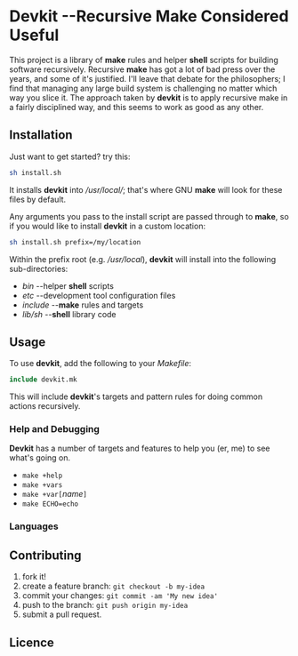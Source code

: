# Devkit --Recursive Make Considered Useful

This project is a library of **make** rules and helper **shell** scripts
for building software recursively.  Recursive **make** has got a lot of bad
press over the years, and some of it's justified.  I'll leave that
debate for the philosophers; I find that managing any large build
system is challenging no matter which way you slice it.  The approach
taken by **devkit** is to apply recursive make in a fairly disciplined
way, and this seems to work as good as any other.

## Installation
Just want to get started? try this:
```bash
sh install.sh
```
It installs **devkit** into _/usr/local/_; that's where GNU **make**
will look for these files by default.

Any arguments you pass to the install script are passed through to
**make**, so if you would like to install **devkit** in a custom location:

```bash
sh install.sh prefix=/my/location
```

Within the prefix root (e.g. _/usr/local_), **devkit** will install into
the following sub-directories:

 * _bin_ --helper **shell** scripts
 * _etc_ --development tool configuration files
 * _include_ --**make** rules and targets
 * _lib/sh_ --**shell** library code

## Usage

To use **devkit**, add the following to your _Makefile_:

```makefile
include devkit.mk
```

This will include **devkit**'s targets and pattern rules for doing common
actions recursively.

### Help and Debugging

**Devkit** has a number of targets and features to help you (er, me)
to see what's going on.

 * `make +help`
 * `make +vars`
 * `make +var[`_name_`]`
 * `make ECHO=echo`

### Languages

## Contributing

 1. fork it!
 1. create a feature branch: `git checkout -b my-idea`
 1. commit your changes: `git commit -am 'My new idea'`
 1. push to the branch: `git push origin my-idea`
 1. submit a pull request.

## Licence
